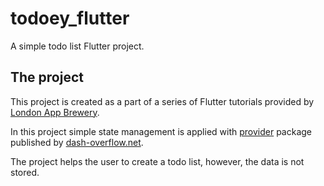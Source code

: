 # todoey_flutter

A simple todo list Flutter project.

## The project

This project is created as a part of a series of Flutter tutorials provided by [London App Brewery](https://www.londonappbrewery.com/).

In this project simple state management is applied with <a href="https://pub.dev/packages/provider" target="_blank">provider</a> package published by <a href="https://dash-overflow.net/" target="_blank">dash-overflow.net</a>.

The project helps the user to create a todo list, however, the data is not stored.

